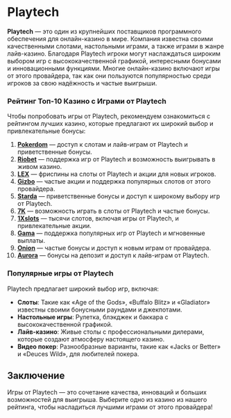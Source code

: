 # Playtech

**Playtech** — это один из крупнейших поставщиков программного обеспечения для онлайн-казино в мире. Компания известна своими качественными слотами, настольными играми, а также играми в жанре лайв-казино. Благодаря Playtech игроки могут наслаждаться широким выбором игр с высококачественной графикой, интересными бонусами и инновационными функциями. Многие онлайн-казино включают игры от этого провайдера, так как они пользуются популярностью среди игроков за свою надёжность и частые выигрыши.

### Рейтинг Топ-10 Казино с Играми от Playtech

Чтобы попробовать игры от Playtech, рекомендуем ознакомиться с рейтингом лучших казино, которые предлагают их широкий выбор и привлекательные бонусы:

1. **[Pokerdom](https://brandplay.link/4k77v2yx)** — доступ к слотам и лайв-играм от Playtech и приветственные бонусы.
2. **[Riobet](https://brandplay.link/7xBLTPyj)** — поддержка игр от Playtech и возможность выигрывать в живом казино.
3. **[LEX](https://brandplay.link/zW4hdDFV)** — фриспины на слоты от Playtech и акции для новых игроков.
4. **[Gizbo](https://brandplay.link/bprXw4YV)** — частые акции и поддержка популярных слотов от этого провайдера.
5. **[Starda](https://brandplay.link/fB7xwRFL)** — приветственные бонусы и доступ к широкому выбору игр от Playtech.
6. **[7K](https://brandplay.link/BvQyFShp)** — возможность играть в слоты от Playtech и частые бонусы.
7. **[1Xslots](https://brandplay.link/hSB1khtr)** — тысячи слотов, включая игры от Playtech, и привлекательные акции.
8. **[Gama](https://brandplay.link/j6NMKsDz)** — поддержка популярных игр от Playtech и мгновенные выплаты.
9. **[Onion](https://brandplay.link/zBGRVpQ9)** — частые бонусы и доступ к новым играм от провайдера.
10. **[Aurora](https://10trafic-stat2.com/click/668546556bcc6313411604bd/6766/13032/subaccount)** — бонусы на депозит и доступ к лайв-играм от Playtech.

### Популярные игры от Playtech

Playtech предлагает широкий выбор игр, включая:
- **Слоты**: Такие как «Age of the Gods», «Buffalo Blitz» и «Gladiator» известны своими бонусными раундами и джекпотами.
- **Настольные игры**: Рулетка, блэкджек и баккара с высококачественной графикой.
- **Лайв-казино**: Живые столы с профессиональными дилерами, которые создают атмосферу настоящего казино.
- **Видео покер**: Разнообразные варианты, такие как «Jacks or Better» и «Deuces Wild», для любителей покера.

## Заключение

Игры от Playtech — это сочетание качества, инноваций и больших возможностей для выигрыша. Выберите одно из казино из нашего рейтинга, чтобы насладиться лучшими играми от этого провайдера!
